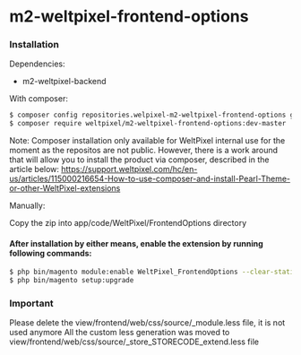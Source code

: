 # m2-weltpixel-frontend-options

### Installation

Dependencies:
 - m2-weltpixel-backend

With composer:

```sh
$ composer config repositories.welpixel-m2-weltpixel-frontend-options git git@github.com:rusdragos/m2-weltpixel-frontend-options.git
$ composer require weltpixel/m2-weltpixel-frontend-options:dev-master
```
Note: Composer installation only available for WeltPixel internal use for the moment as the repositos are not public. However, there is a work around that will allow you to install the product via composer, described in the article below: https://support.weltpixel.com/hc/en-us/articles/115000216654-How-to-use-composer-and-install-Pearl-Theme-or-other-WeltPixel-extensions


Manually:

Copy the zip into app/code/WeltPixel/FrontendOptions directory


#### After installation by either means, enable the extension by running following commands:

```sh
$ php bin/magento module:enable WeltPixel_FrontendOptions --clear-static-content
$ php bin/magento setup:upgrade
```

### Important

Please delete the view/frontend/web/css/source/_module.less file, it is not used anymore
All the custom less generation was moved to view/frontend/web/css/source/_store_STORECODE_extend.less file
